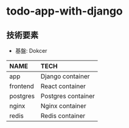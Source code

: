 # todo-app-with-django

## 技術要素
* 基盤: Dokcer


|NAME|TECH|
|:----|:----|
|app|Django container|
|frontend|React container|
|postgres|Postgres container|
|nginx|Nginx container|
|redis|Redis container|
